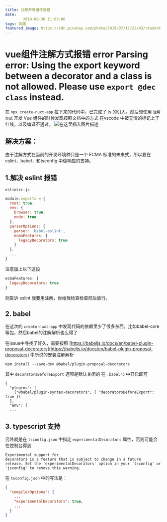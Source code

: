 ```yaml
---
title: 注解开发组件报错
date: 
        2019-08-30 11:05:06
tags: 前端
featured_image: https://cdn.pixabay.com/photo/2015/07/17/22/43/student-849825_960_720.jpg
---
```

# vue组件注解方式报错 error  Parsing error: Using the export keyword between a decorator and a class is not allowed. Please use `export @dec class` instead.  
在 `npx create-nuxt-app` 拉下来的代码中，已完成了 ts 的引入。然后想使用 `注解方式` 开发 Vue 组件的时候发现按照文档中的方式 在vscode 中被无情的标记上了红线，以及编译不通过。
![在这里插入图片描述](https://img-blog.csdnimg.cn/20190830104947261.png?x-oss-process=image/watermark,type_ZmFuZ3poZW5naGVpdGk,shadow_10,text_aHR0cHM6Ly9ibG9nLmNzZG4ubmV0L3FxXzM0MzAxMzcx,size_16,color_FFFFFF,t_70)
## 解决方案：
由于注解方式在当前的开发环境种只是一个 ECMA 标准的未来式，所以要在 eslint，babel，和tsconfig 中做响应的支持。
## 1.解决 eslint 报错
`eslintrc.js`
```javascript
module.exports = {
  root: true,
  env: {
    browser: true,
    node: true
  },
  parserOptions: {
    parser: 'babel-eslint',
    ecmaFeatures: {
      legacyDecorators: true
    }
  },
  ...
}
```
注意加上以下这段
```javascript
ecmaFeatures: {
  legacyDecorators: true
}
```
则告诉 eslint 我要用注解，你给我检查检查然后放行。

## 2. babel
在这次的 `create-nuxt-app` 中发现代码的依赖里少了很多东西，比如babel-core等包，然后babel的注解解析也么得了

在issue中寻找了好久，需要按照 
[https://babeljs.io/docs/en/babel-plugin-proposal-decorators](https://babeljs.io/docs/en/babel-plugin-proposal-decorators)
中所说的安装注解解析
```shell
npm install --save-dev @babel/plugin-proposal-decorators
```
其中 `decoratorsBeforeExport` 选项是默认关闭的 在 `.babelrc` 中开启即可
```
{
  "plugins": [
    ["@babel/plugin-syntax-decorators", { "decoratorsBeforeExport": true }]
  ],
  "env": {
  ...
```

## 3. typescript 支持
另外就是在 `tsconfig.json` 中指定 `experimentalDecorators` 属性，否则可能会在控制台得到
```error
Experimental support for 
decorators is a feature that is subject to change in a future 
release. Set the 'experimentalDecorators' option in your 'tsconfig' or 'jsconfig' to remove this warning.
```
在  `tsconfig.json`  中的写法是：
```json
{
  "compilerOptions": {
    ...
    "experimentalDecorators": true,
    ...
  }
}
```
